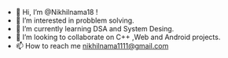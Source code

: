 - 👋 Hi, I’m @Nikhilnama18 !
- 👀 I’m interested in probblem solving.
- 🌱 I’m currently learning DSA and System Desing.
- 💞️ I’m looking to collaborate on C++ ,Web and Android projects.
- 📫 How to reach me nikhilnama1111@gmail.com

<!---
Nikhilnama18/Nikhilnama18 is a ✨ special ✨ repository because its `README.md` (this file) appears on your GitHub profile.
You can click the Preview link to take a look at your changes.
--->
